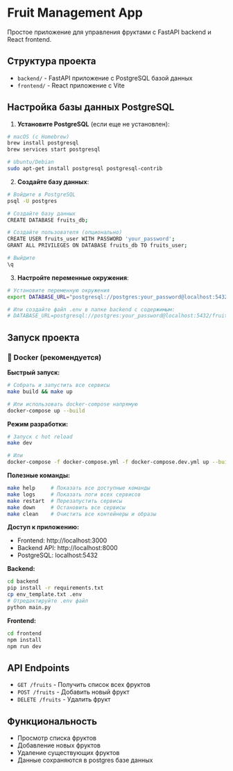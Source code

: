 # Fruit Management App

Простое приложение для управления фруктами с FastAPI backend и React frontend.

## Структура проекта

- `backend/` - FastAPI приложение с PostgreSQL базой данных
- `frontend/` - React приложение с Vite

## Настройка базы данных PostgreSQL

1. **Установите PostgreSQL** (если еще не установлен):
```bash
# macOS (с Homebrew)
brew install postgresql
brew services start postgresql

# Ubuntu/Debian
sudo apt-get install postgresql postgresql-contrib
```

2. **Создайте базу данных**:
```bash
# Войдите в PostgreSQL
psql -U postgres

# Создайте базу данных
CREATE DATABASE fruits_db;

# Создайте пользователя (опционально)
CREATE USER fruits_user WITH PASSWORD 'your_password';
GRANT ALL PRIVILEGES ON DATABASE fruits_db TO fruits_user;

# Выйдите
\q
```

3. **Настройте переменные окружения**:
```bash
# Установите переменную окружения
export DATABASE_URL="postgresql://postgres:your_password@localhost:5432/fruits_db"

# Или создайте файл .env в папке backend с содержимым:
# DATABASE_URL=postgresql://postgres:your_password@localhost:5432/fruits_db
```

## Запуск проекта

### 🐳 Docker (рекомендуется)

**Быстрый запуск:**
```bash
# Собрать и запустить все сервисы
make build && make up

# Или использовать docker-compose напрямую
docker-compose up --build
```

**Режим разработки:**
```bash
# Запуск с hot reload
make dev

# Или
docker-compose -f docker-compose.yml -f docker-compose.dev.yml up --build
```

**Полезные команды:**
```bash
make help     # Показать все доступные команды
make logs     # Показать логи всех сервисов
make restart  # Перезапустить сервисы
make down     # Остановить все сервисы
make clean    # Очистить все контейнеры и образы
```

**Доступ к приложению:**
- Frontend: http://localhost:3000
- Backend API: http://localhost:8000
- PostgreSQL: localhost:5432


**Backend:**
```bash
cd backend
pip install -r requirements.txt
cp env_template.txt .env
# Отредактируйте .env файл
python main.py
```

**Frontend:**
```bash
cd frontend
npm install
npm run dev
```

## API Endpoints

- `GET /fruits` - Получить список всех фруктов
- `POST /fruits` - Добавить новый фрукт
- `DELETE /fruits` - Удалить фрукт

## Функциональность

- Просмотр списка фруктов
- Добавление новых фруктов
- Удаление существующих фруктов
- Данные сохраняются в postgres базе данных
